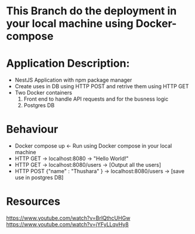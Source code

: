 # This Branch do the deployment in your local machine using Docker-compose 

# Application Description:
  - NestJS Application with npm package manager
  - Create uses in DB using HTTP POST and retrive them using HTTP GET
  - Two Docker containers
    1. Front end to handle API requests and for the busness logic 
    2. Postgres DB

# Behaviour 
- Docker compose up <- Run using Docker compose in your local machine
- HTTP GET -> localhost:8080 -> "Hello World!"
- HTTP GET -> localhost:8080/users -> [Output all the users]
- HTTP POST {"name" : "Thushara" } -> localhost:8080/users -> [save use in postgres DB]

# Resources
https://www.youtube.com/watch?v=BrlQthcUHGw
https://www.youtube.com/watch?v=jYFyLLqvHy8

